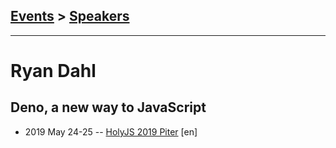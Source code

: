 ## [Events](../README.md) > [Speakers](../speakers.md)
---

# Ryan Dahl

## Deno, a new way to JavaScript
- 2019 May 24-25 -- [HolyJS 2019 Piter](https://youtu.be/HjdJzNoT_qg) [en]   
